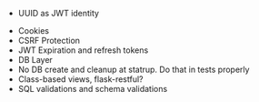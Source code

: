 + UUID as JWT identity
- Cookies
- CSRF Protection
- JWT Expiration and refresh tokens
- DB Layer
- No DB create and cleanup at statrup. Do that in tests properly
- Class-based views, flask-restful?
- SQL validations and schema validations